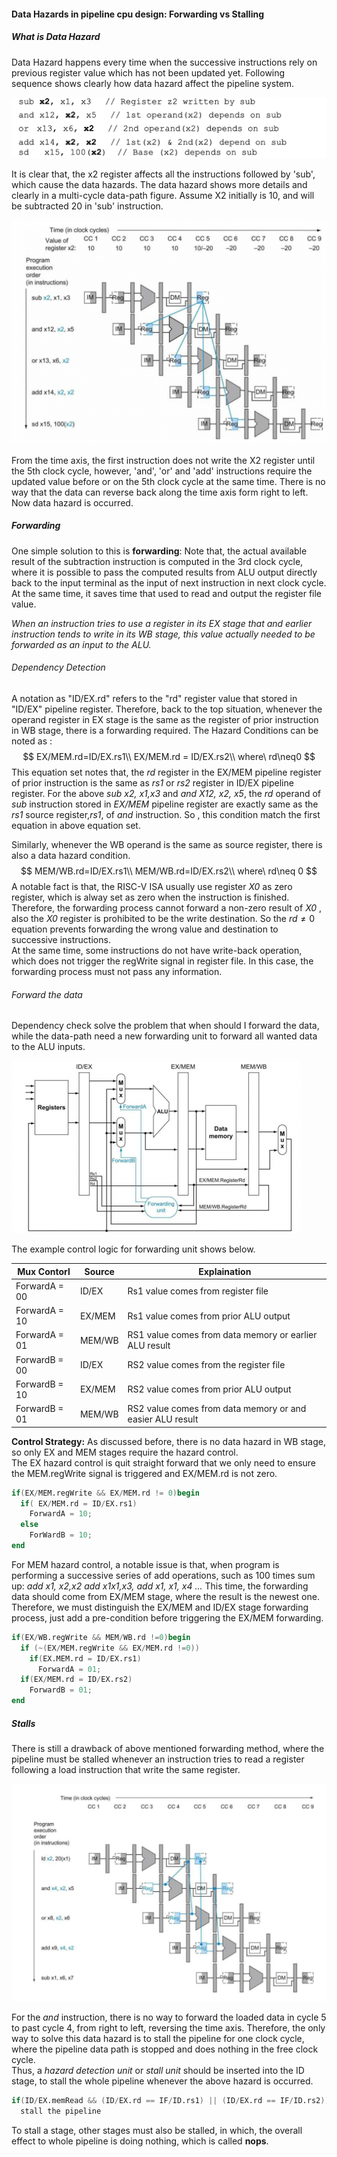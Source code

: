 #### Data Hazards in pipeline cpu design: Forwarding vs Stalling

##### What is Data Hazard

Data Hazard happens every time when the successive instructions rely on previous register value which has not been updated yet. Following sequence shows clearly how data hazard affect the pipeline system.

<img src="img1/data-hazard-instructions.png" alt="data-hazard-instructions" style="zoom:50%;" />

It is clear that, the x2 register affects all the instructions followed by 'sub', which cause the data hazards. The data hazard shows more details and clearly in a multi-cycle data-path figure. Assume X2 initially is 10, and will be subtracted 20 in 'sub' instruction.

<img src="img1/data-hazard-multi-cycle-datapath-figure.png" alt="data-hazard-multi-cycle-datapath-figure" style="zoom:50%;" />

From the time axis, the first instruction does not write the X2 register until the 5th clock cycle, however,  'and', 'or' and 'add' instructions require the updated value before or on the 5th clock cycle at the same time. There is no way that the data can reverse back along the time axis form right to left. Now data hazard is occurred.

##### Forwarding

One simple solution to this is **forwarding**: Note that, the actual available result of the subtraction instruction is computed in the 3rd clock cycle, where it is possible to pass the computed results from ALU output directly back to the input terminal as the input of next instruction in next clock cycle. At the same time, it saves time that used to read and output the register file value. 

*When an instruction tries to use a register in its EX stage that and earlier instruction tends to write in its WB stage, this value actually needed to be forwarded as an input to the ALU.*

###### Dependency Detection

A notation as "ID/EX.rd" refers to the "rd" register value that stored in "ID/EX" pipeline register. Therefore, back to the top situation, whenever the operand register in EX stage is the same as the register of prior instruction in WB stage, there is a forwarding required. The Hazard Conditions can be noted as : 
$$
EX/MEM.rd=ID/EX.rs1\\
EX/MEM.rd = ID/EX.rs2\\
where\ rd\neq0
$$
This equation set notes that, the *rd* register in the EX/MEM pipeline register of prior instruction is the same as *rs1* or *rs2* register in ID/EX pipeline register.  For the above *sub x2, x1,x3* and *and X12, x2, x5*, the *rd* operand of *sub* instruction stored in *EX/MEM* pipeline register are exactly same as the *rs1* source register,*rs1*, of *and* instruction. So , this condition match the first equation in above equation set.

Similarly, whenever the WB operand is the same as source register, there is also a data hazard condition.
$$
MEM/WB.rd=ID/EX.rs1\\
MEM/WB.rd=ID/EX.rs2\\
where\ rd\neq 0
$$
A notable fact is that, the RISC-V ISA usually use register *X0* as zero register, which is alway set as zero when the instruction is finished. Therefore, the forwarding process cannot forward a non-zero result of *X0* , also the *X0* register is prohibited to be the write destination. So the $rd\neq0$ equation prevents forwarding the wrong value and destination to successive instructions.<br>At the same time, some instructions do not have write-back operation, which does not trigger the regWrite signal in register file. In this case, the forwarding process must not pass any information.

###### Forward the data

Dependency check solve the problem that when should I forward the data, while the data-path need a new forwarding unit to forward all wanted data to the ALU inputs.

<img src="img1/pipeline-data-path-forwarding-unit.png" alt="pipeline-data-path-forwarding-unit" style="zoom:50%;" />

The example control logic for forwarding unit shows below.

| Mux Contorl   | Source | Explaination                                              |
| ------------- | ------ | --------------------------------------------------------- |
| ForwardA = 00 | ID/EX  | Rs1 value comes from register file                        |
| ForwardA = 10 | EX/MEM | Rs1 value comes from prior ALU output                     |
| ForwardA = 01 | MEM/WB | RS1 value comes from data memory or earlier ALU result    |
| ForwardB = 00 | ID/EX  | RS2 value comes from the register file                    |
| ForwardB = 10 | EX/MEM | RS2 value comes from prior ALU output                     |
| ForwardB = 01 | MEM/WB | RS2 value comes from data memory or and easier ALU result |

**Control Strategy:** As discussed before, there is no data hazard in WB stage, so only EX and MEM stages require the hazard control. <br>The EX hazard control is quit straight forward that we only need to ensure the MEM.regWrite signal is triggered and EX/MEM.rd is not zero.

```verilog
if(EX/MEM.regWrite && EX/MEM.rd != 0)begin
  if( EX/MEM.rd = ID/EX.rs1)
	ForwardA = 10;
  else
    ForWardB = 10;
end
```

For MEM hazard control, a notable issue is that, when program is performing a successive series of add operations, such as 100 times sum up: *add x1, x2,x2 add x1x1,x3, add x1, x1, x4  ...*  This time, the forwarding data should come from EX/MEM stage, where the result is the newest one. Therefore, we must distinguish the EX/MEM and ID/EX stage forwarding process, just add a pre-condition before triggering the EX/MEM forwarding.

```verilog
if(EX/WB.regWrite && MEM/WB.rd !=0)begin
  if (~(EX/MEM.regWrite && EX/MEM.rd !=0))
    if(EX.MEM.rd = ID/EX.rs1)
      ForwardA = 01;
  if(EX/MEM.rd = ID/EX.rs2)
    ForwardB = 01;
end
```

##### Stalls

There is still a drawback of above mentioned forwarding method, where the pipeline must be stalled whenever an instruction tries to read a register following a load instruction that write the same register.

<img src="img1/data-hazard-pipeline-stall.png" alt="data-hazard-pipeline-stall" style="zoom:50%;" />

For the *and* instruction, there is no way to forward the loaded data in cycle 5 to past cycle 4, from right to left, reversing the time axis. Therefore, the only way to solve this data hazard is to stall the pipeline for one clock cycle, where the pipeline data path is stopped and does nothing in the free clock cycle.<br>Thus, a *hazard detection unit* or *stall unit* should be inserted into the ID stage, to stall the whole pipeline whenever the above hazard is occurred.

```verilog
if(ID/EX.memRead && (ID/EX.rd == IF/ID.rs1) || (ID/EX.rd == IF/ID.rs2))
  stall the pipeline
```

To stall a stage, other stages must also be stalled, in which, the overall effect to whole pipeline is doing nothing, which is called **nops**.
